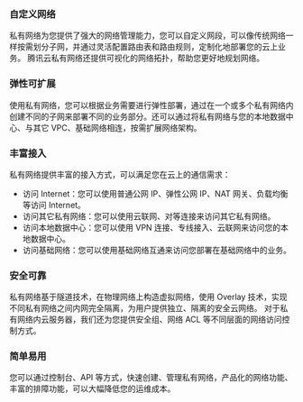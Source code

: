 ### 自定义网络
私有网络为您提供了强大的网络管理能力，您可以自定义网段，可以像传统网络一样按需划分子网，并通过灵活配置路由表和路由规则，定制化地部署您的云上业务。
腾讯云私有网络还提供可视化的网络拓扑，帮助您更好地规划网络。

### 弹性可扩展
使用私有网络，您可以根据业务需要进行弹性部署，通过在一个或多个私有网络内创建不同的子网来部署不同的业务部分。还可以通过将私有网络与您的本地数据中心、与其它 VPC、基础网络相连，按需扩展网络架构。

### 丰富接入
私有网络提供丰富的接入方式，可以满足您在云上的通信需求：
- 访问 Internet：您可以使用普通公网 IP、弹性公网 IP、NAT 网关、负载均衡等访问 Internet。
- 访问其它私有网络：您可以使用云联网、对等连接来访问其它私有网络。
- 访问本地数据中心：您可以使用 VPN 连接、专线接入、云联网来访问您的本地数据中心。
- 访问基础网络：您可以使用基础网络互通来访问您部署在基础网络中的业务。

### 安全可靠
私有网络基于隧道技术，在物理网络上构造虚拟网络，使用 Overlay 技术，实现不同私有网络之间内网完全隔离，为用户提供独立、隔离的安全云网络。
对于私有网络内云服务器，我们还为您提供安全组、网络 ACL 等不同层面的网络访问控制方式。

### 简单易用
您可以通过控制台、API 等方式，快速创建、管理私有网络，产品化的网络功能、丰富的排障功能，可以大幅降低您的运维成本。

